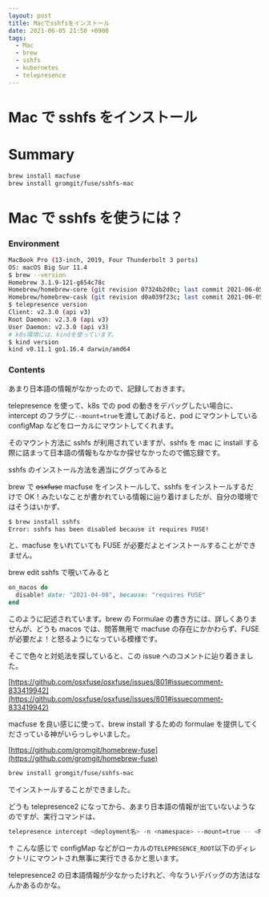 ```yaml
---
layout: post
title: Macでsshfsをインストール
date: 2021-06-05 21:50 +0900
tags:
  - Mac
  - brew
  - sshfs
  - kubernetes
  - telepresence
---
```


# Mac で sshfs をインストール

# Summary

```bash
brew install macfuse
brew install gromgit/fuse/sshfs-mac
```

# Mac で sshfs を使うには？

### Environment

```bash
MacBook Pro (13-inch, 2019, Four Thunderbolt 3 ports)
OS: macOS Big Sur 11.4
$ brew --version
Homebrew 3.1.9-121-g654c78c
Homebrew/homebrew-core (git revision 07324b2d0c; last commit 2021-06-05)
Homebrew/homebrew-cask (git revision d0a039f23c; last commit 2021-06-05)
$ telepresence version
Client: v2.3.0 (api v3)
Root Daemon: v2.3.0 (api v3)
User Daemon: v2.3.0 (api v3)
# k8s環境には、kindを使っています。
$ kind version
kind v0.11.1 go1.16.4 darwin/amd64
```

### Contents

あまり日本語の情報がなかったので、記録しておきます。

telepresence を使って、k8s での pod の動きをデバッグしたい場合に、intercept のフラグに`--mount=true`を渡してあげると、pod にマウントしている configMap などをローカルにマウントしてくれます。

そのマウント方法に sshfs が利用されていますが、sshfs を mac に install する際に詰まって日本語の情報もなかなか探せなかったので備忘録です。

sshfs のインストール方法を適当にググってみると

brew で ~~osxfuse~~ macfuse をインストールして、sshfs をインストールするだけで OK！みたいなことが書かれている情報に辿り着けましたが、自分の環境ではそうはいかず、

```bash
$ brew install sshfs
Error: sshfs has been disabled because it requires FUSE!
```

と、macfuse をいれていても FUSE が必要だよとインストールすることができません。

brew edit sshfs で覗いてみると

```ruby
on_macos do
  disable! date: "2021-04-08", because: "requires FUSE"
end
```

このように記述されています。brew の Formulae の書き方には、詳しくありませんが、どうも macos では、問答無用で macfuse の存在にかかわらず、FUSE が必要だよ！と怒るようになっている模様です。

そこで色々と対処法を探していると、この issue へのコメントに辿り着きました。

[https://github.com/osxfuse/osxfuse/issues/801#issuecomment-833419942](https://github.com/osxfuse/osxfuse/issues/801#issuecomment-833419942)

macfuse を良い感じに使って、brew install するための formulae を提供してくださっている神がいらっしゃいました。

[https://github.com/gromgit/homebrew-fuse](https://github.com/gromgit/homebrew-fuse)

```bash
brew install gromgit/fuse/sshfs-mac
```

でインストールすることができました。

どうも telepresence2 になってから、あまり日本語の情報が出ていないようなのですが、実行コマンドは、

```bash
telepresence intercept <deployment名> -n <namespace> --mount=true -- <Podを差し替えたい実行コマンド>
```

↑ こんな感じで configMap などがローカルの`TELEPRESENCE_ROOT`以下のディレクトリにマウントされ無事に実行できるかと思います。

telepresence2 の日本語情報が少なかったけれど、今なういデバッグの方法はなんかあるのかな。
